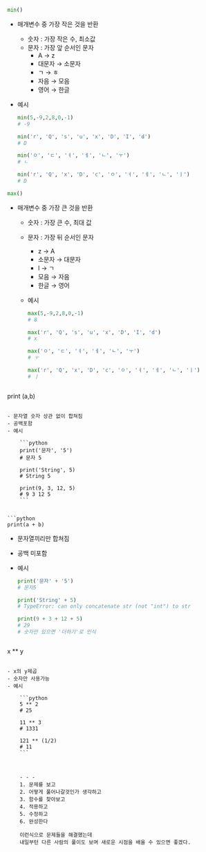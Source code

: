 ```python
min()
```

- 매개변수 중 가장 작은 것을 반환
    - 숫자 : 가장 작은 수, 최소값
    - 문자 : 가장 앞 순서인 문자
        - A → z
        - 대문자 → 소문자
        - ㄱ → ㅎ
        - 자음 → 모음
        - 영어 → 한글
- 예시
    
    ```python
    min(5,-9,2,8,0,-1)
    # -9
    
    min('r', 'Q', 's', 'u', 'x', 'D', 'I', 'd')
    # D
    
    min('ㅇ', 'ㄷ', 'ㅕ', 'ㅔ', 'ㄴ', 'ㅜ')
    # ㄴ
    
    min('r', 'Q', 'x', 'D', 'c', 'ㅇ', 'ㅕ', 'ㅔ', 'ㄴ', 'ㅣ')
    # D
    ```
    

```python
max()
```

- 매개변수 중 가장 큰 것을 반환
    - 숫자 : 가장 큰 수, 최대 값
    - 문자 : 가장 뒤 순서인 문자
        - z → A
        - 소문자 → 대문자
        - l → ㄱ
        - 모음 → 자음
        - 한글 → 영어
    - 예시
        
        ```python
        max(5,-9,2,8,0,-1)
        # 8
        
        max('r', 'Q', 's', 'u', 'x', 'D', 'I', 'd')
        # x
        
        max('ㅇ', 'ㄷ', 'ㅕ', 'ㅔ', 'ㄴ', 'ㅜ')
        # ㅜ
        
        max('r', 'Q', 'x', 'D', 'c', 'ㅇ', 'ㅕ', 'ㅔ', 'ㄴ', 'ㅣ')
        # ㅣ
        ```



        ```python
print (a,b)
```

- 문자열 숫자 상관 없이 합쳐짐
- 공백포함
- 예시
    
    ```python
    print('문자', '5')
    # 문자 5
    
    print('String', 5)
    # String 5
    
    print(9, 3, 12, 5)
    # 9 3 12 5
    ```
    

```python
print(a + b)
```

- 문자열끼리만 합쳐짐
- 공백 미포함
- 예시
    
    ```python
    print('문자' + '5')
    # 문자5
    
    print('String' + 5)
    # TypeError: can only concatenate str (not "int") to str
    
    print(9 + 3 + 12 + 5)
    # 29
    # 숫자만 있으면 '더하기'로 인식
    ```



    ```python
x ** y
```

- x의 y제곱
- 숫자만 사용가능
- 예시
    
    ```python
    5 ** 2
    # 25
    
    11 ** 3
    # 1331
    
    121 ** (1/2)
    # 11
    ```



    - - -
    1. 문제를 보고
    2. 어떻게 풀어나갈것인가 생각하고
    3. 함수를 찾아보고
    4. 적용하고
    5. 수정하고
    6. 완성한다

    이런식으로 문제들을 해결했는데
    내일부턴 다른 사람의 풀이도 보며 새로운 시점을 배울 수 있으면 좋겠다.